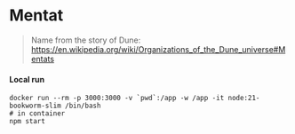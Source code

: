 # Mentat
> Name from the story of Dune: https://en.wikipedia.org/wiki/Organizations_of_the_Dune_universe#Mentats

#### Local run
```shell
docker run --rm -p 3000:3000 -v `pwd`:/app -w /app -it node:21-bookworm-slim /bin/bash
# in container
npm start
```
